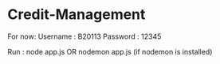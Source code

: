 # Credit-Management

For now:
Username : B20113
Password : 12345

Run : 
node app.js
OR
nodemon app.js (if nodemon is installed)
